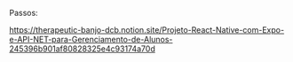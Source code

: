 
Passos:



https://therapeutic-banjo-dcb.notion.site/Projeto-React-Native-com-Expo-e-API-NET-para-Gerenciamento-de-Alunos-245396b901af80828325e4c93174a70d